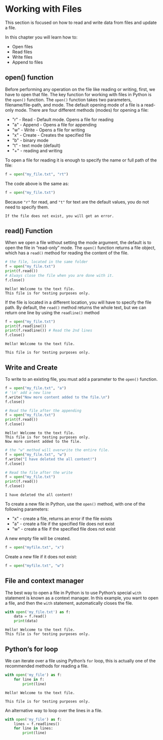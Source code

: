 # Working with Files

This section is focused on how to read and write data from files and update a file.

In this chapter you will learn how to:

- Open files
- Read files
- Write files
- Append to files

## open() function

Before performing any operation on the file like reading or writing, first, we have to open that file. The key function for working with files in Python is the `open()` function. The `open()` function takes two parameters, filename/file-path, and mode. The default opening mode of a file is a read-only mode. There are four different methods (modes) for opening a file:

- "r" - Read - Default mode. Opens a file for reading
- "a" - Append - Opens a file for appending
- "w" - Write - Opens a file for writing
- "x" - Create - Creates the specified file
- "b" - binary mode
- "t" - text mode (default)
- "+" - reading and writing

To open a file for reading it is enough to specify the name or full path of the file:

```py
f = open("my_file.txt", "rt")
```

The code above is the same as:

```py
f = open("my_file.txt")
```

Because `"r"` for read, and `"t"` for text are the default values, you do not need to specify them.

```{Note}
If the file does not exist, you will get an error.
```

## read() Function

When we open a file without setting the mode argument, the default is to open the file in “read-only” mode. The `open()` function returns a file object, which has a `read()` method for reading the content of the file.

```py
# the file, located in the same folder
f = open("my_file.txt")
print(f.read())
# Always close the file when you are done with it.
f.close()
```

```console
Hello! Welcome to the text file.
This file is for testing purposes only.
```

If the file is located in a different location, you will have to specify the file path. By default, the `read()` method returns the whole text, but we can return one line by using the `readline()` method

```py
f = open("my_file.txt")
print(f.readline())
print(f.readline()) # Read the 2nd lines
f.close()
```

```console
Hello! Welcome to the text file.

This file is for testing purposes only.
```

## Write and Create

To write to an existing file, you must add a parameter to the `open()` function.

```py
f = open("my_file.txt", "a")
# '\n' add a new line 
f.write("Now more content added to the file.\n") 
f.close()

# Read the file after the appending
f = open("my_file.txt")
print(f.read())
f.close()
```

```console
Hello! Welcome to the text file.
This file is for testing purposes only.
Now more content added to the file.
```

```py
# the "w" method will overwrite the entire file.
f = open("my_file.txt", "w")
f.write("I have deleted the all content!")
f.close()

# Read the file after the write
f = open("my_file.txt")
print(f.read())
f.close()
```

```console
I have deleted the all content!
```

To create a new file in Python, use the `open()` method, with one of the following parameters:

- "x" - create a file, returns an error if the file exists
- "a" - create a file if the specified file does not exist
- "w" - create a file if the specified file does not exist

A new empty file will be created.

```py
f = open("myfile.txt", "x")
```

Create a new file if it does not exist:

```py
f = open("myfile.txt", "w")
```

## File and context manager

The best way to open a file in Python is to use Python’s special `with` statement is known as a context manager. In this example, you want to open a file, and then the `with` statement, automatically closes the file.

```py
with open('my_file.txt') as f:
    data = f.read()
    print(data)
```

```console
Hello! Welcome to the text file.
This file is for testing purposes only.
```

## Python’s for loop

We can iterate over a file using Python’s `for` loop, this is actually one of the recommended methods for reading a file.

```py
with open('my_file') as f:
    for line in f:
        print(line)
```

```console
Hello! Welcome to the text file.

This file is for testing purposes only.
```

An alternative way to loop over the lines in a file.

```py
with open('my_file') as f:
    lines = f.readlines()
    for line in lines:
        print(line)
```
